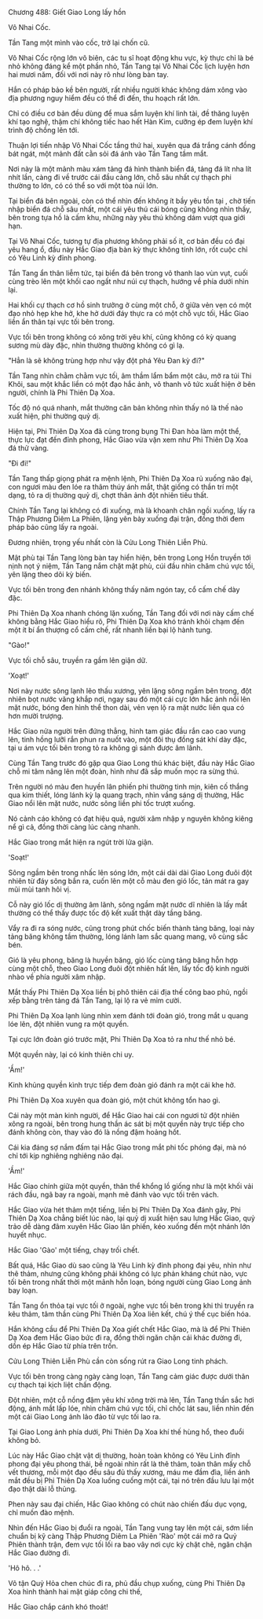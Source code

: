 




Chương 488: Giết Giao Long lấy hồn


Vô Nhai Cốc.

Tần Tang một mình vào cốc, trở lại chốn cũ.

Vô Nhai Cốc rộng lớn vô biên, các tu sĩ hoạt động khu vực, kỳ thực chỉ là bé nhỏ không đáng kể một phần nhỏ, Tần Tang tại Vô Nhai Cốc lịch luyện hơn hai mươi năm, đối với nơi này rõ như lòng bàn tay.

Hắn có pháp bảo kề bên người, rất nhiều người khác không dám xông vào địa phương nguy hiểm đều có thể đi đến, thu hoạch rất lớn.

Chỉ có điều cơ bản đều dùng để mua sắm luyện khí linh tài, đề thăng luyện khí tạo nghệ, thậm chí không tiếc hao hết Hàn Kim, cưỡng ép đem luyện khí trình độ chồng lên tới.

Thuận lợi tiến nhập Vô Nhai Cốc tầng thứ hai, xuyên qua đá trắng cánh đồng bát ngát, một mảnh đất cằn sỏi đá ánh vào Tần Tang tầm mắt.

Nơi này là một mảnh màu xám tảng đá hình thành biển đá, tảng đá lít nha lít nhít lần, càng đi về trước cái đầu càng lớn, chỗ sâu nhất cự thạch phi thường to lớn, có có thể so với một tòa núi lớn.

Tại biển đá bên ngoài, còn có thể nhìn đến không ít bầy yêu tồn tại , chờ tiến nhập biển đá chỗ sâu nhất, một cái yêu thú cái bóng cũng không nhìn thấy, bên trong tựa hồ là cấm khu, những này yêu thú không dám vượt qua giới hạn.

Tại Vô Nhai Cốc, tương tự địa phương không phải số ít, cơ bản đều có đại yêu hang ổ, đầu này Hắc Giao địa bàn kỳ thực không tính lớn, rốt cuộc chỉ có Yêu Linh kỳ đỉnh phong.

Tần Tang ẩn thân liễm tức, tại biển đá bên trong vô thanh lao vùn vụt, cuối cùng trèo lên một khối cao ngất như núi cự thạch, hướng về phía dưới nhìn lại.

Hai khối cự thạch cơ hồ sinh trưởng ở cùng một chỗ, ở giữa vẻn vẹn có một đạo nhỏ hẹp khe hở, khe hở dưới đáy thực ra có một chỗ vực tối, Hắc Giao liền ẩn thân tại vực tối bên trong.

Vực tối bên trong không có xông trời yêu khí, cũng không có kỳ quang sương mù dày đặc, nhìn thường thường không có gì lạ.

"Hẳn là sẽ không trùng hợp như vậy đột phá Yêu Đan kỳ đi?"

Tần Tang nhìn chằm chằm vực tối, âm thầm lẩm bẩm một câu, mở ra túi Thi Khôi, sau một khắc liền có một đạo hắc ảnh, vô thanh vô tức xuất hiện ở bên người, chính là Phi Thiên Dạ Xoa.

Tốc độ nó quá nhanh, mắt thường căn bản không nhìn thấy nó là thế nào xuất hiện, phi thường quỷ dị.

Hiện tại, Phi Thiên Dạ Xoa đã cùng trong bụng Thi Đan hòa làm một thể, thực lực đạt đến đỉnh phong, Hắc Giao vừa vặn xem như Phi Thiên Dạ Xoa đá thử vàng.

"Đi đi!"

Tần Tang thấp giọng phát ra mệnh lệnh, Phi Thiên Dạ Xoa rủ xuống não đại, con ngươi màu đen lóe ra thâm thúy ánh mắt, thật giống có thần trí một dạng, tỏ ra dị thường quỷ dị, chợt thân ảnh đột nhiên tiêu thất.

Chính Tần Tang lại không có đi xuống, mà là khoanh chân ngồi xuống, lấy ra Thập Phương Diêm La Phiên, lặng yên bày xuống đại trận, đồng thời đem pháp bảo cũng lấy ra ngoài.

Đương nhiên, trọng yếu nhất còn là Cửu Long Thiên Liễn Phù.

Mật phù tại Tần Tang lòng bàn tay hiển hiện, bên trong Long Hồn truyền tới nịnh nọt ý niệm, Tần Tang nắm chặt mật phù, cúi đầu nhìn chăm chú vực tối, yên lặng theo dõi kỳ biến.

Vực tối bên trong đen nhánh không thấy năm ngón tay, cổ cấm chế dày đặc.

Phi Thiên Dạ Xoa nhanh chóng lặn xuống, Tần Tang đối với nơi này cấm chế không bằng Hắc Giao hiểu rõ, Phi Thiên Dạ Xoa khó tránh khỏi chạm đến một ít bí ẩn thượng cổ cấm chế, rất nhanh liền bại lộ hành tung.

"Gào!"

Vực tối chỗ sâu, truyền ra gầm lên giận dữ.

'Xoạt!'

Nơi này nước sông lạnh lẽo thấu xương, yên lặng sông ngầm bên trong, đột nhiên bọt nước văng khắp nơi, ngay sau đó một cái cực lớn hắc ảnh nổi lên mặt nước, bóng đen hình thể thon dài, vẻn vẹn lộ ra mặt nước liền qua có hơn mười trượng.

Hắc Giao nửa người trên đứng thẳng, hình tam giác đầu rắn cao cao vung lên, tinh hồng lưỡi rắn phun ra nuốt vào, một đôi thụ đồng sát khí dày đặc, tại u ám vực tối bên trong tỏ ra không gì sánh được âm lãnh.

Cùng Tần Tang trước đó gặp qua Giao Long thú khác biệt, đầu này Hắc Giao chỗ mi tâm nâng lên một đoàn, hình như đã sắp muốn mọc ra sừng thú.

Trên người nó màu đen huyền lân phiến phi thường tinh mịn, kiên cố thắng qua kim thiết, lóng lánh kỳ lạ quang trạch, nhìn vầng sáng dị thường, Hắc Giao nổi lên mặt nước, nước sông liền phi tốc trượt xuống.

Nó cảnh cáo không có đạt hiệu quả, người xâm nhập y nguyên không kiêng nể gì cả, đồng thời càng lúc càng nhanh.

Hắc Giao trong mắt hiện ra ngút trời lửa giận.

'Soạt!'

Sông ngầm bên trong nhấc lên sóng lớn, một cái dài dài Giao Long đuôi đột nhiên từ đáy sông bắn ra, cuốn lên một cỗ màu đen gió lốc, tản mát ra gay mũi mùi tanh hôi vị.

Cỗ này gió lốc dị thường âm lãnh, sông ngầm mặt nước dĩ nhiên là lấy mắt thường có thể thấy được tốc độ kết xuất thật dày tầng băng.

Vẩy ra đi ra sóng nước, cũng trong phút chốc biến thành tảng băng, loại này tảng băng không tầm thường, lóng lánh lam sắc quang mang, vô cùng sắc bén.

Gió là yêu phong, băng là huyền băng, gió lốc cùng tảng băng hỗn hợp cùng một chỗ, theo Giao Long đuôi đột nhiên hất lên, lấy tốc độ kinh người nhào về phía người xâm nhập.

Mắt thấy Phi Thiên Dạ Xoa liền bị phô thiên cái địa thế công bao phủ, ngồi xếp bằng trên tảng đá Tần Tang, lại lộ ra vẻ mỉm cười.

Phi Thiên Dạ Xoa lạnh lùng nhìn xem đánh tới đoàn gió, trong mắt u quang lóe lên, đột nhiên vung ra một quyền.

Tại cực lớn đoàn gió trước mặt, Phi Thiên Dạ Xoa tỏ ra như thế nhỏ bé.

Một quyền này, lại có kinh thiên chi uy.

'Ầm!'

Kinh khủng quyền kình trực tiếp đem đoàn gió đánh ra một cái khe hở.

Phi Thiên Dạ Xoa xuyên qua đoàn gió, một chút không tổn hao gì.

Cái này một màn kinh người, để Hắc Giao hai cái con ngươi tử đột nhiên xông ra ngoài, bên trong hung thần ác sát bị một quyền này trực tiếp cho đánh không còn, thay vào đó là nồng đậm hoảng hốt.

Cái kia đáng sợ nắm đấm tại Hắc Giao trong mắt phi tốc phóng đại, mà nó chỉ tới kịp nghiêng nghiêng não đại.

'Ầm!'

Hắc Giao chính giữa một quyền, thân thể khổng lồ giống như là một khối vải rách đầu, ngã bay ra ngoài, mạnh mẽ đánh vào vực tối trên vách.

Hắc Giao vừa hét thảm một tiếng, liền bị Phi Thiên Dạ Xoa đánh gãy, Phi Thiên Dạ Xoa chẳng biết lúc nào, lại quỷ dị xuất hiện sau lưng Hắc Giao, quỷ trảo dễ dàng đâm xuyên Hắc Giao lân phiến, kéo xuống đến một nhánh lớn huyết nhục.

Hắc Giao 'Gào' một tiếng, chạy trối chết.

Bất quá, Hắc Giao dù sao cũng là Yêu Linh kỳ đỉnh phong đại yêu, nhìn như thê thảm, nhưng cũng không phải không có lực phản kháng chút nào, vực tối bên trong nhất thời một mãnh hỗn loạn, bóng người cùng Giao Long ảnh bay loạn.

Tần Tang ổn thỏa tại vực tối ở ngoài, nghe vực tối bên trong khi thì truyền ra kêu thảm, tâm thần cùng Phi Thiên Dạ Xoa liên kết, chú ý thế cục biến hóa.

Hắn không cầu để Phi Thiên Dạ Xoa giết chết Hắc Giao, mà là để Phi Thiên Dạ Xoa đem Hắc Giao bức đi ra, đồng thời ngăn chặn cái khác đường đi, dồn ép Hắc Giao từ phía trên trốn.

Cửu Long Thiên Liễn Phù cần còn sống rút ra Giao Long tinh phách.

Vực tối bên trong càng ngày càng loạn, Tần Tang cảm giác được dưới thân cự thạch tại kịch liệt chấn động.

Đột nhiên, một cỗ nồng đậm yêu khí xông trời mà lên, Tần Tang thần sắc hơi động, ánh mắt lấp lóe, nhìn chăm chú vực tối, chỉ chốc lát sau, liền nhìn đến một cái Giao Long ảnh lảo đảo từ vực tối lao ra.

Tại Giao Long ảnh phía dưới, Phi Thiên Dạ Xoa khí thế hùng hổ, theo đuổi không bỏ.

Lúc này Hắc Giao chật vật dị thường, hoàn toàn không có Yêu Linh đỉnh phong đại yêu phong thái, bề ngoài nhìn rất là thê thảm, toàn thân mấy chỗ vết thương, mỗi một đạo đều sâu đủ thấy xương, máu me đầm đìa, liền ánh mắt đều bị Phi Thiên Dạ Xoa luống cuống một cái, tại nó trên đầu lưu lại một đạo thật dài lỗ thủng.

Phen này sau đại chiến, Hắc Giao không có chút nào chiến đấu dục vọng, chỉ muốn đào mệnh.

Nhìn đến Hắc Giao bị đuổi ra ngoài, Tần Tang vung tay lên một cái, sớm liền chuẩn bị kỹ càng Thập Phương Diêm La Phiên 'Rào' một cái mở ra Quỷ Phiên thành trận, đem vực tối lối ra bao vây nơi cực kỳ chặt chẽ, ngăn chặn Hắc Giao đường đi.

'Hô hô. . .'

Vô tận Quỷ Hỏa chen chúc đi ra, phủ đầu chụp xuống, cùng Phi Thiên Dạ Xoa hình thành hai mặt giáp công chi thế,

Hắc Giao chắp cánh khó thoát!




